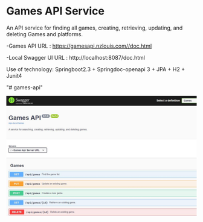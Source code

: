 # Games API Service
An API service for finding all games, creating, retrieving, updating, and deleting Games and platforms.

-Games API URL : https://gamesapi.nzlouis.com//doc.html

-Local Swagger UI URL : http://localhost:8087/doc.html

Use of technology: Springboot2.3 + Springdoc-openapi 3 + JPA + H2 + Junit4

"# games-api" 

![](src/main/resources/Games.jpg)